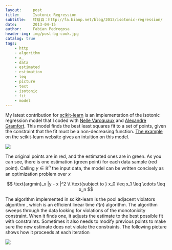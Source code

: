 ```yaml
---
layout:     post
title:      Isotonic Regression
subtitle:   转载自：http://fa.bianp.net/blog/2013/isotonic-regression/
date:       2013-04-15
author:     Fabian Pedregosa
header-img: img/post-bg-cook.jpg
catalog: true
tags:
    - http
    - algorithm
    - x_
    - data
    - estimated
    - estimation
    - leq
    - picture
    - text
    - isotonic
    - fit
    - model
---
```


My latest contribution for [scikit-learn](http://scikit-learn.org/.) is
 an implementation of the isotonic regression model that I coded with
 [Nelle Varoquaux](https://twitter.com/nvaroqua) and
 [Alexandre Gramfort](http://alexandre.gramfort.net/). This model
 finds the best least squares fit to a set of points, given the
 constraint that the fit must be a non-decreasing
 function. [The example](http://scikit-learn.sourceforge.net/dev/auto_examples/plot_isotonic_regression.html)
 on the scikit-learn website gives an intuition on this model.

![](http://fa.bianp.net/blog/static/images/2013/plot_isotonic_regression_1.png)


The original points are in red, and the estimated ones are in
green. As you can see, there is one estimation (green point) for each
data sample (red point). Calling $y \in \mathbb{R}^n$ the input data,
the model can be written concisely as an optimization problem over $x$

$$ 
\text{argmin}_x |y - x |^2 \\
\text{subject to } x_0 \leq x_1 \leq \cdots \leq x_n
$$

The algorithm implemented in scikit-learn is the pool adjacent
violators algorithm , which is an efficient linear time
$\mathcal{O}(n)$ algorithm. The algorithm sweeps through the data
looking for violations of the monotonicity constraint. When it finds
one, it adjusts the estimate to the best possible fit with
constraints. Sometimes it also needs to modify previous points to make
sure the new estimate does not violate the constraints. The following
picture shows how it proceeds at each iteration

![](http://fa.bianp.net/blog/static/images/2013/isotonic.gif)

